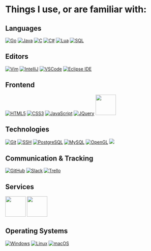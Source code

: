 # Things I use, or are familiar with:

## Languages
<a href="https://golang.org/" target="none">![Go](https://medieval.software/img/tech/lang/golang.png)</a>
<a href="https://www.java.com/en/">![Java](https://medieval.software/img/tech/lang/java.png)</a>
<a href="https://en.cppreference.com/w/c/language">![C](https://medieval.software/img/tech/lang/c.png)</a>
<a href="https://docs.microsoft.com/en-us/dotnet/csharp/">![C#](https://medieval.software/img/tech/lang/csharp.png)</a>
<a href="https://www.lua.org/">![Lua](https://medieval.software/img/tech/lang/lua.png)</a>
<a href="https://www.w3schools.com/sql/">![SQL](https://user-images.githubusercontent.com/3468354/136399440-4ca4cf29-835e-4c46-b01c-3af55b7608f5.png)</a>

## Editors
<a href="https://www.vim.org/">![Vim](https://medieval.software/img/tech/tool/vim.png)</a>
<a href="https://www.jetbrains.com/idea/">![IntelliJ](https://medieval.software/img/tech/tool/intellij.png)</a>
<a href="https://code.visualstudio.com/">![VSCode](https://medieval.software/img/tech/tool/vscode.png)</a>
<a href="https://www.eclipse.org/ide/">![Eclipse IDE](https://user-images.githubusercontent.com/3468354/136399841-8889b8ad-43e3-4147-b603-201543971acd.png)</a>

## Frontend
<a href="https://www.w3schools.com/html/">![HTML5](https://medieval.software/img/tech/web/html5.png)</a>
<a href="https://www.w3schools.com/css/default.asp">![CSS3](https://medieval.software/img/tech/web/css3.png)</a>
<a href="https://en.wikipedia.org/wiki/JavaScript">![JavaScript](https://medieval.software/img/tech/web/js.png)</a>
<a href="https://jquery.com/">![JQuery](https://medieval.software/img/tech/web/jquery.png)</a>
<a href="https://getbootstrap.com/"><img src="https://user-images.githubusercontent.com/3468354/143285136-3b7219d6-9b18-40fa-83be-f43fbc89fc38.png" style="height:64px"/></a>

## Technologies
<a href="https://git-scm.com/">![Git](https://medieval.software/img/tech/tool/git.png)</a>
<a href="https://en.wikipedia.org/wiki/Secure_Shell">![SSH](https://medieval.software/img/tech/tool/ssh.png)</a>
<a href="https://www.postgresql.org/">![PostgreSQL](https://medieval.software/img/tech/tool/postgresql.png)</a>
<a href="https://www.mysql.com/">![MySQL](https://user-images.githubusercontent.com/3468354/136400274-50e589ad-cada-4c86-8f6d-13c0d99a83b1.png)</a>
<a href="https://www.opengl.org/">![OpenGL](https://medieval.software/img/tech/tool/opengl.png)</a>
<a href="https://spring.io/projects/spring-framework"><img src="https://user-images.githubusercontent.com/3468354/143295773-4c6cfd33-9a3e-4bab-8d77-4efcafe1f45f.png"/></a>

## Communication & Tracking
<a href="https://github.com/">![GitHub](https://user-images.githubusercontent.com/3468354/136399091-48138568-c3a2-4ca2-b904-b66443274366.png)</a>
<a href="https://slack.com/">![Slack](https://medieval.software/img/tech/tool/slack.png)</a>
<a href="https://trello.com/">![Trello](https://medieval.software/img/tech/web/trello.png)</a>

## Services
<a href="https://www.hetzner.com/"><img src="https://user-images.githubusercontent.com/3468354/142232895-bf3542af-74bd-41e0-a373-3847e8a7c14a.png" style="height:64px"/></a>
<a href="https://aws.amazon.com/"><img src="https://user-images.githubusercontent.com/3468354/142232085-084bd8a2-447a-48c2-a1e5-cf1c396bf9c2.png" style="height:64px"/></a>

## Operating Systems
<a href="https://www.microsoft.com/en-us/windows">![Windows](https://user-images.githubusercontent.com/3468354/136398706-d97f065d-4b97-453f-9808-bfa6e87eae16.png)</a>
<a href="https://en.wikipedia.org/wiki/Linux">![Linux](https://medieval.software/img/tech/os/linux.png)</a>
<a href="https://www.apple.com/macos">![macOS](https://user-images.githubusercontent.com/3468354/136398828-c003e78e-3a18-4eff-8f33-1bb7cb52b4cd.png)</a>

